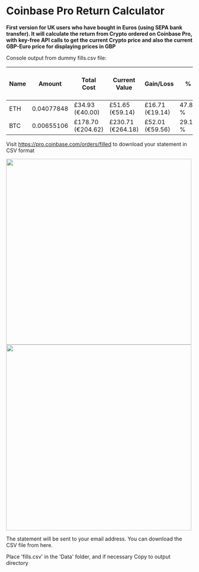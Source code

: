 # Coinbase Pro Return Calculator

**First version for UK users who have bought in Euros (using SEPA bank transfer). It will calculate the return from Crypto ordered on Coinbase Pro, with key-free API calls to get the current Crypto price and also the current GBP-Euro price for displaying prices in GBP**

Console output from dummy fills.csv file:

| Name | Amount     | Total Cost        | Current Value     | Gain/Loss       | %       | Crypto's Live Price     | Your Average Price (Weighted) |
| ---- | ---------- | ----------------- | ----------------- | --------------- | ------- | ----------------------- | ----------------------------- |
| ETH  | 0.04077848 | £34.93 (€40.00)   | £51.65 (€59.14)   | £16.71 (€19.14) | 47.84 % | £1,266.48 (€1,450.17)   | £852.37 (€976.00)             |
| BTC  | 0.00655106 | £178.70 (€204.62) | £230.71 (€264.18) | £52.01 (€59.56) | 29.11 % | £35,217.66 (€40,325.72) | £27,142.62 (€31,079.45)       |

Visit https://pro.coinbase.com/orders/filled to download your statement in CSV format

<img src="https://i.imgur.com/x9rwwv5.jpg" width="500">

<img src="https://i.imgur.com/yUau34c.jpg" width="500">

The statement will be sent to your email address. You can download the CSV file from here.

Place 'fills.csv' in the 'Data' folder, and if necessary Copy to output directory